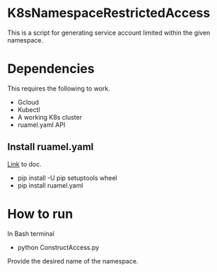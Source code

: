 # K8sNamespaceRestrictedAccess
This is a script for generating service account limited within the given namespace.

# Dependencies
This requires the following to work. 

* Gcloud
* Kubectl
* A working K8s cluster
* ruamel.yaml API

## Install ruamel.yaml
[Link](https://yaml.readthedocs.io/en/latest/install.html) to doc.

* pip install -U pip setuptools wheel
* pip install ruamel.yaml

# How to run

In Bash terminal 

* python ConstructAccess.py

Provide the desired name of the namespace.
